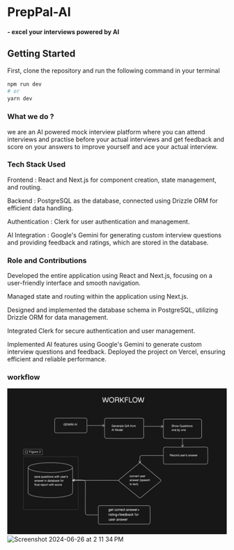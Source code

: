 # PrepPal-AI
#### - excel your interviews powered by AI 

## Getting Started

First, clone the repository and run the following command in your terminal 

```bash
npm run dev
# or
yarn dev
```

### What we do ?

we are an AI powered mock interview platform where you can attend interviews and practise before your actual interviews and get feedback and score on your answers to improve yourself and ace your actual interview.

### Tech Stack Used 

Frontend : React and Next.js for component creation, state management, and routing.

Backend : PostgreSQL as the database, connected using Drizzle ORM for efficient data handling.

Authentication : Clerk for user authentication and management.

AI Integration : Google's Gemini for generating custom interview questions and providing feedback and ratings, which are stored in the database.

### Role and Contributions

Developed the entire application using React and Next.js, focusing on a user-friendly interface and smooth navigation.

Managed state and routing within the application using Next.js.

Designed and implemented the database schema in PostgreSQL, utilizing Drizzle ORM for data management.

Integrated Clerk for secure authentication and user management.

Implemented AI features using Google's Gemini to generate custom interview questions and feedback.
Deployed the project on Vercel, ensuring efficient and reliable performance.

 
### workflow 

<img width="790" alt="Screenshot 2024-06-29 at 3:32:23 PM" src="https://github.com/tsu-ki/PrepPal.AI/blob/main/workflow.png">

<img width="828" alt="Screenshot 2024-06-26 at 2 11 34 PM" src="https://drive.google.com/file/d/1rXg4QDCPTv1he-G32sOO8XBU5Z1iKtld/view?usp=sharing">

